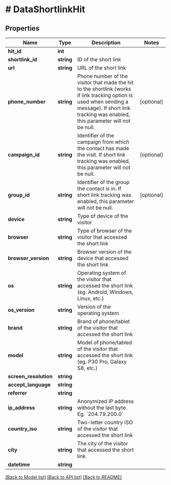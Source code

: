 # # DataShortlinkHit

## Properties

Name | Type | Description | Notes
------------ | ------------- | ------------- | -------------
**hit_id** | **int** |  |
**shortlink_id** | **string** | ID of the short link |
**url** | **string** | URL of the short link |
**phone_number** | **string** | Phone number of the visitor that made the hit to the shortlink (works if link tracking option is used when sending a message). If short link tracking was enabled, this parameter will not be null. | [optional]
**campaign_id** | **string** | Identifier of the campaign from which the contact has made the visit. If short link tracking was enabled, this parameter will not be null. | [optional]
**group_id** | **string** | Identifier of the group the contact is in. If short link tracking was enabled, this parameter will not be null. | [optional]
**device** | **string** | Type of device of the visitor |
**browser** | **string** | Type of browser of the visitor that accessed the short link |
**browser_version** | **string** | Browser version of the device that accessed the short link |
**os** | **string** | Operating system of the visitor that accessed the short link (eg. Android, Windows, Linux, etc.) |
**os_version** | **string** | Version of the operating system |
**brand** | **string** | Brand of phone/tablet of the visitor that accessed the short link |
**model** | **string** | Model of phone/tabled of the visitor that accessed the short link (eg. P30 Pro, Galaxy S8, etc.) |
**screen_resolution** | **string** |  |
**accept_language** | **string** |  |
**referrer** | **string** |  |
**ip_address** | **string** | Anonymized IP address without the last byte. Eg. &#x60;204.79.200.0&#x60; |
**country_iso** | **string** | Two-letter country ISO of the visitor that accessed the short link |
**city** | **string** | The city of the visitor that accessed the short link |
**datetime** | **string** |  |

[[Back to Model list]](../../README.md#models) [[Back to API list]](../../README.md#endpoints) [[Back to README]](../../README.md)
